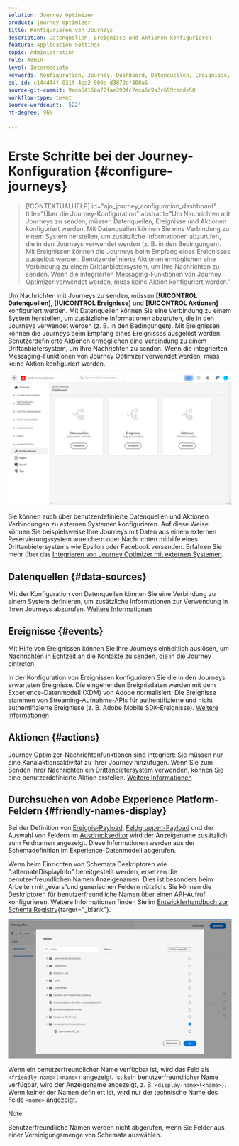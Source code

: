 ```yaml
---
solution: Journey Optimizer
product: journey optimizer
title: Konfigurieren von Journeys
description: Datenquellen, Ereignisse und Aktionen konfigurieren
feature: Application Settings
topic: Administration
role: Admin
level: Intermediate
keywords: Konfiguration, Journey, Dashboard, Datenquellen, Ereignisse, Aktionen
exl-id: c144d44f-031f-4ca2-800e-d3878af400a5
source-git-commit: 9eda5416ba72fae390fc7eca6d9a3c699cedde50
workflow-type: tm+mt
source-wordcount: '522'
ht-degree: 96%

---
```


# Erste Schritte bei der Journey-Konfiguration {#configure-journeys}

>[!CONTEXTUALHELP]
>id="ajo_journey_configuration_dashboard"
>title="Über die Journey-Konfiguration"
>abstract="Um Nachrichten mit Journeys zu senden, müssen Datenquellen, Ereignisse und Aktionen konfiguriert werden. Mit Datenquellen können Sie eine Verbindung zu einem System herstellen, um zusätzliche Informationen abzurufen, die in den Journeys verwendet werden (z. B. in den Bedingungen). Mit Ereignissen können die Journeys beim Empfang eines Ereignisses ausgelöst werden. Benutzerdefinierte Aktionen ermöglichen eine Verbindung zu einem Drittanbietersystem, um Ihre Nachrichten zu senden. Wenn die integrierten Messaging-Funktionen von Journey Optimizer verwendet werden, muss keine Aktion konfiguriert werden."

Um Nachrichten mit Journeys zu senden, müssen **[!UICONTROL Datenquellen]**, **[!UICONTROL Ereignisse]** und **[!UICONTROL Aktionen]** konfiguriert werden. Mit Datenquellen können Sie eine Verbindung zu einem System herstellen, um zusätzliche Informationen abzurufen, die in den Journeys verwendet werden (z. B. in den Bedingungen). Mit Ereignissen können die Journeys beim Empfang eines Ereignisses ausgelöst werden. Benutzerdefinierte Aktionen ermöglichen eine Verbindung zu einem Drittanbietersystem, um Ihre Nachrichten zu senden. Wenn die integrierten Messaging-Funktionen von Journey Optimizer verwendet werden, muss keine Aktion konfiguriert werden.


![](assets/admin-menu.png)

Sie können auch über benutzerdefinierte Datenquellen und Aktionen Verbindungen zu externen Systemen konfigurieren. Auf diese Weise können Sie beispielsweise Ihre Journeys mit Daten aus einem externen Reservierungssystem anreichern oder Nachrichten mithilfe eines Drittanbietersystems wie Epsilon oder Facebook versenden. Erfahren Sie mehr über das [Integrieren von Journey Optimizer mit externen Systemen](external-systems.md).

## Datenquellen {#data-sources}

Mit der Konfiguration von Datenquellen können Sie eine Verbindung zu einem System definieren, um zusätzliche Informationen zur Verwendung in Ihren Journeys abzurufen. [Weitere Informationen](../../using/datasource/about-data-sources.md)

## Ereignisse {#events}

Mit Hilfe von Ereignissen können Sie Ihre Journeys einheitlich auslösen, um Nachrichten in Echtzeit an die Kontakte zu senden, die in die Journey eintreten.

In der Konfiguration von Ereignissen konfigurieren Sie die in den Journeys erwarteten Ereignisse. Die eingehenden Ereignisdaten werden mit dem Experience-Datenmodell (XDM) von Adobe normalisiert. Die Ereignisse stammen von Streaming-Aufnahme-APIs für authentifizierte und nicht authentifizierte Ereignisse (z. B. Adobe Mobile SDK-Ereignisse). [Weitere Informationen](../../using/event/about-events.md)

## Aktionen {#actions}

Journey Optimizer-Nachrichtenfunktionen sind integriert: Sie müssen nur eine Kanalaktionsaktivität zu Ihrer Journey hinzufügen. Wenn Sie zum Senden Ihrer Nachrichten ein Drittanbietersystem verwenden, können Sie eine benutzerdefinierte Aktion erstellen. [Weitere Informationen](../../using/action/action.md)

## Durchsuchen von Adobe Experience Platform-Feldern {#friendly-names-display}

Bei der Definition von [Ereignis-Payload](../event/about-creating.md#define-the-payload-fields), [Feldgruppen-Payload](../datasource/configure-data-sources.md#define-field-groups) und der Auswahl von Feldern im [Ausdruckseditor](../building-journeys/expression/expressionadvanced.md) wird der Anzeigename zusätzlich zum Feldnamen angezeigt. Diese Informationen werden aus der Schemadefinition im Experience-Datenmodell abgerufen.

Wenn beim Einrichten von Schemata Deskriptoren wie &quot;:alternateDisplayInfo&quot; bereitgestellt werden, ersetzen die benutzerfreundlichen Namen Anzeigenamen. Dies ist besonders beim Arbeiten mit „eVars“und generischen Feldern nützlich. Sie können die Deskriptoren für benutzerfreundliche Namen über einen API-Aufruf konfigurieren. Weitere Informationen finden Sie im [Entwicklerhandbuch zur Schema Registry](https://experienceleague.adobe.com/docs/experience-platform/xdm/api/getting-started.html?lang=de){target="_blank"}.

![](assets/xdm-from-descriptors.png)

Wenn ein benutzerfreundlicher Name verfügbar ist, wird das Feld als `<friendly-name>(<name>)` angezeigt. Ist kein benutzerfreundlicher Name verfügbar, wird der Anzeigename angezeigt, z. B. `<display-name>(<name>)`. Wenn keiner der Namen definiert ist, wird nur der technische Name des Felds `<name>` angezeigt.

>[!NOTE]
>
>Benutzerfreundliche Namen werden nicht abgerufen, wenn Sie Felder aus einer Vereinigungsmenge von Schemata auswählen.
